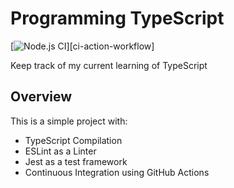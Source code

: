 # Programming TypeScript

[![Node.js CI][ci-badge]][ci-action-workflow]

Keep track of my current learning of TypeScript

## Overview

This is a simple project with:

- TypeScript Compilation
- ESLint as a Linter
- Jest as a test framework
- Continuous Integration using GitHub Actions

[ci-badge]:
  https://github.com/mickaelpham/prog-typescript/actions/workflows/node.js.yml/badge.svg
[ci-workflow]:
  https://github.com/mickaelpham/prog-typescript/actions/workflows/node.js.yml
